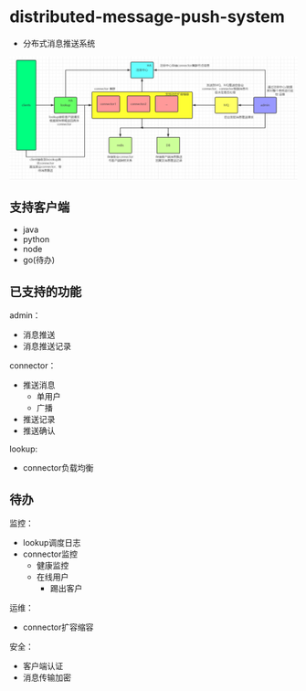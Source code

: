# distributed-message-push-system

- 分布式消息推送系统

![](./architecture.png)

## 支持客户端

- java
- python
- node
- go(待办)

## 已支持的功能

admin：

- 消息推送
- 消息推送记录

connector：

- 推送消息
    - 单用户
    - 广播
- 推送记录
- 推送确认

lookup:

- connector负载均衡

## 待办

监控：

- lookup调度日志
- connector监控
    - 健康监控
    - 在线用户
        - 踢出客户

运维：

- connector扩容缩容

安全：

- 客户端认证
- 消息传输加密